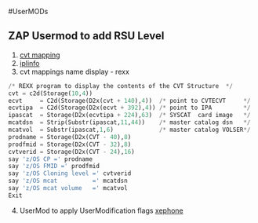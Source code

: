 #UserMODs

## ZAP Usermod to add RSU Level 

1. [cvt mapping](https://www.ibm.com/docs/en/zos/2.4.0?topic=correlator-cvt-information)
2. [iplinfo](http://www.mzelden.com/mvsfiles/iplinfo.txt)
3. cvt mappings name display - rexx
```.py
/* REXX program to display the contents of the CVT Structure  */                 
cvt = c2d(Storage(10,4))                                                         
ecvt     = C2d(Storage(D2x(cvt + 140),4))  /* point to CVTECVT     */            
ecvtipa  = C2d(Storage(D2x(ecvt + 392),4)) /* point to IPA         */            
ipascat  = Storage(D2x(ecvtipa + 224),63)  /* SYSCAT  card image   */            
mcatdsn  = Strip(Substr(ipascat,11,44))    /* master catalog dsn   */            
mcatvol  = Substr(ipascat,1,6)             /* master catalog VOLSER*/            
prodname = Storage(D2x(CVT - 40),8)                                              
prodfmid = Storage(D2x(CVT - 32),8)                                              
cvtverid = Storage(D2x(CVT - 24),16)                                             
say 'z/OS CP =' prodname                                                         
say 'z/OS FMID =' prodfmid                                                       
say 'z/OS Cloning level =' cvtverid                                              
say 'z/OS mcat          =' mcatdsn                                               
say 'z/OS mcat volume   =' mcatvol                                               
Exit
```
4. UserMod to apply UserModification flags [xephone](https://www.cbttape.org/xephon/xephonm/mvs9908.pdf)



